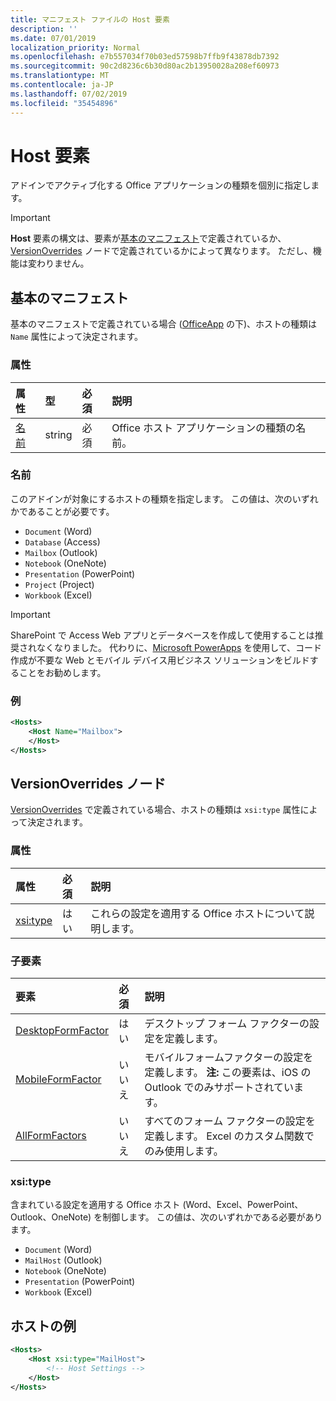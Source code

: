 ```yaml
---
title: マニフェスト ファイルの Host 要素
description: ''
ms.date: 07/01/2019
localization_priority: Normal
ms.openlocfilehash: e7b557034f70b03ed57598b7ffb9f43878db7392
ms.sourcegitcommit: 90c2d8236c6b30d80ac2b13950028a208ef60973
ms.translationtype: MT
ms.contentlocale: ja-JP
ms.lasthandoff: 07/02/2019
ms.locfileid: "35454896"
---
```

# <a name="host-element"></a>Host 要素

アドインでアクティブ化する Office アプリケーションの種類を個別に指定します。

> [!IMPORTANT] 
> **Host** 要素の構文は、要素が[基本のマニフェスト](#basic-manifest)で定義されているか、[VersionOverrides](#versionoverrides-node) ノードで定義されているかによって異なります。 ただし、機能は変わりません。  

## <a name="basic-manifest"></a>基本のマニフェスト

基本のマニフェストで定義されている場合 ([OfficeApp](officeapp.md) の下)、ホストの種類は `Name` 属性によって決定されます。

### <a name="attributes"></a>属性

| 属性     | 型   | 必須 | 説明                                      |
|:--------------|:-------|:---------|:-------------------------------------------------|
| [名前](#name) | string | 必須 | Office ホスト アプリケーションの種類の名前。 |

### <a name="name"></a>名前

このアドインが対象にするホストの種類を指定します。 この値は、次のいずれかであることが必要です。

- `Document` (Word)
- `Database` (Access)
- `Mailbox` (Outlook)
- `Notebook` (OneNote)
- `Presentation` (PowerPoint)
- `Project` (Project)
- `Workbook` (Excel)

> [!IMPORTANT]
> SharePoint で Access Web アプリとデータベースを作成して使用することは推奨されなくなりました。 代わりに、[Microsoft PowerApps](https://powerapps.microsoft.com/) を使用して、コード作成が不要な Web とモバイル デバイス用ビジネス ソリューションをビルドすることをお勧めします。

### <a name="example"></a>例

```xml
<Hosts>
    <Host Name="Mailbox">
    </Host>
</Hosts>
```

## <a name="versionoverrides-node"></a>VersionOverrides ノード

[VersionOverrides](versionoverrides.md) で定義されている場合、ホストの種類は `xsi:type` 属性によって決定されます。 

### <a name="attributes"></a>属性

|  属性  |  必須  |  説明  |
|:-----|:-----|:-----|
|  [xsi:type](#xsitype)  |  はい  | これらの設定を適用する Office ホストについて説明します。|

### <a name="child-elements"></a>子要素

|  要素 |  必須  |  説明  |
|:-----|:-----|:-----|
|  [DesktopFormFactor](desktopformfactor.md)    |  はい   |  デスクトップ フォーム ファクターの設定を定義します。 |
|  [MobileFormFactor](mobileformfactor.md)    |  いいえ   |  モバイルフォームファクターの設定を定義します。 **注:** この要素は、iOS の Outlook でのみサポートされています。 |
|  [AllFormFactors](allformfactors.md)    |  いいえ   |  すべてのフォーム ファクターの設定を定義します。 Excel のカスタム関数でのみ使用します。 |

### <a name="xsitype"></a>xsi:type

含まれている設定を適用する Office ホスト (Word、Excel、PowerPoint、Outlook、OneNote) を制御します。 この値は、次のいずれかである必要があります。

- `Document` (Word)
- `MailHost` (Outlook)
- `Notebook` (OneNote)
- `Presentation` (PowerPoint)
- `Workbook` (Excel)

## <a name="host-example"></a>ホストの例 

```xml
<Hosts>
    <Host xsi:type="MailHost">
        <!-- Host Settings -->
    </Host>
</Hosts>
```
